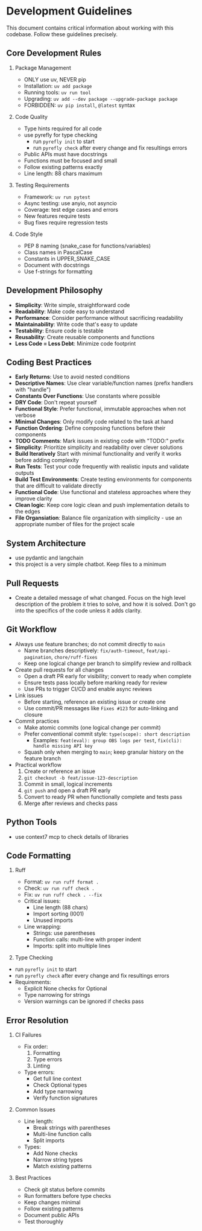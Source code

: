 # Development Guidelines

This document contains critical information about working with this codebase. Follow these guidelines precisely.

## Core Development Rules

1. Package Management
   - ONLY use uv, NEVER pip
   - Installation: `uv add package`
   - Running tools: `uv run tool`
   - Upgrading: `uv add --dev package --upgrade-package package`
   - FORBIDDEN: `uv pip install`, `@latest` syntax

2. Code Quality
   - Type hints required for all code
   - use pyrefly for type checking
     - run `pyrefly init` to start
     - run `pyrefly check` after every change and fix resultings errors
   - Public APIs must have docstrings
   - Functions must be focused and small
   - Follow existing patterns exactly
   - Line length: 88 chars maximum

3. Testing Requirements
   - Framework: `uv run pytest`
   - Async testing: use anyio, not asyncio
   - Coverage: test edge cases and errors
   - New features require tests
   - Bug fixes require regression tests

4. Code Style
    - PEP 8 naming (snake_case for functions/variables)
    - Class names in PascalCase
    - Constants in UPPER_SNAKE_CASE
    - Document with docstrings
    - Use f-strings for formatting

## Development Philosophy

- **Simplicity**: Write simple, straightforward code
- **Readability**: Make code easy to understand
- **Performance**: Consider performance without sacrificing readability
- **Maintainability**: Write code that's easy to update
- **Testability**: Ensure code is testable
- **Reusability**: Create reusable components and functions
- **Less Code = Less Debt**: Minimize code footprint

## Coding Best Practices

- **Early Returns**: Use to avoid nested conditions
- **Descriptive Names**: Use clear variable/function names (prefix handlers with "handle")
- **Constants Over Functions**: Use constants where possible
- **DRY Code**: Don't repeat yourself
- **Functional Style**: Prefer functional, immutable approaches when not verbose
- **Minimal Changes**: Only modify code related to the task at hand
- **Function Ordering**: Define composing functions before their components
- **TODO Comments**: Mark issues in existing code with "TODO:" prefix
- **Simplicity**: Prioritize simplicity and readability over clever solutions
- **Build Iteratively** Start with minimal functionality and verify it works before adding complexity
- **Run Tests**: Test your code frequently with realistic inputs and validate outputs
- **Build Test Environments**: Create testing environments for components that are difficult to validate directly
- **Functional Code**: Use functional and stateless approaches where they improve clarity
- **Clean logic**: Keep core logic clean and push implementation details to the edges
- **File Organsiation**: Balance file organization with simplicity - use an appropriate number of files for the project scale

## System Architecture

- use pydantic and langchain
- this project is a very simple chatbot. Keep files to a minimum



## Pull Requests

- Create a detailed message of what changed. Focus on the high level description of
  the problem it tries to solve, and how it is solved. Don't go into the specifics of the
  code unless it adds clarity.

## Git Workflow

- Always use feature branches; do not commit directly to `main`
  - Name branches descriptively: `fix/auth-timeout`, `feat/api-pagination`, `chore/ruff-fixes`
  - Keep one logical change per branch to simplify review and rollback
- Create pull requests for all changes
  - Open a draft PR early for visibility; convert to ready when complete
  - Ensure tests pass locally before marking ready for review
  - Use PRs to trigger CI/CD and enable async reviews
- Link issues
  - Before starting, reference an existing issue or create one
  - Use commit/PR messages like `Fixes #123` for auto-linking and closure
- Commit practices
  - Make atomic commits (one logical change per commit)
  - Prefer conventional commit style: `type(scope): short description`
    - Examples: `feat(eval): group OBS logs per test`, `fix(cli): handle missing API key`
  - Squash only when merging to `main`; keep granular history on the feature branch
- Practical workflow
  1. Create or reference an issue
  2. `git checkout -b feat/issue-123-description`
  3. Commit in small, logical increments
  4. `git push` and open a draft PR early
  5. Convert to ready PR when functionally complete and tests pass
  6. Merge after reviews and checks pass

## Python Tools

- use context7 mcp to check details of libraries

## Code Formatting

1. Ruff
   - Format: `uv run ruff format .`
   - Check: `uv run ruff check .`
   - Fix: `uv run ruff check . --fix`
   - Critical issues:
     - Line length (88 chars)
     - Import sorting (I001)
     - Unused imports
   - Line wrapping:
     - Strings: use parentheses
     - Function calls: multi-line with proper indent
     - Imports: split into multiple lines

2. Type Checking
  - run `pyrefly init` to start
  - run `pyrefly check` after every change and fix resultings errors
   - Requirements:
     - Explicit None checks for Optional
     - Type narrowing for strings
     - Version warnings can be ignored if checks pass


## Error Resolution

1. CI Failures
   - Fix order:
     1. Formatting
     2. Type errors
     3. Linting
   - Type errors:
     - Get full line context
     - Check Optional types
     - Add type narrowing
     - Verify function signatures

2. Common Issues
   - Line length:
     - Break strings with parentheses
     - Multi-line function calls
     - Split imports
   - Types:
     - Add None checks
     - Narrow string types
     - Match existing patterns

3. Best Practices
   - Check git status before commits
   - Run formatters before type checks
   - Keep changes minimal
   - Follow existing patterns
   - Document public APIs
   - Test thoroughly
